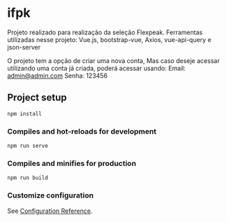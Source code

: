 # ifpk
Projeto realizado para realização da seleção Flexpeak.
Ferramentas utilizadas nesse projeto: Vue.js, bootstrap-vue, Axios, vue-api-query e json-server

O projeto tem a opção de criar uma nova conta, Mas caso deseje acessar utilizando uma conta já criada, poderá acessar usando:
Email: admin@admin.com
Senha: 123456


## Project setup
```
npm install
```

### Compiles and hot-reloads for development
```
npm run serve
```

### Compiles and minifies for production
```
npm run build
```

### Customize configuration
See [Configuration Reference](https://cli.vuejs.org/config/).
